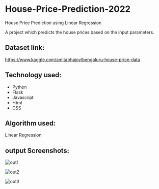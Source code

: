# House-Price-Prediction-2022
House Price Prediction using Linear Regression.

A project which predicts the house prices based on the input parameters.

## Dataset link:
https://www.kaggle.com/amitabhajoy/bengaluru-house-price-data

## Technology used:
  
  * Python
  * Flask
  * Javascript
  * Html
  * CSS
  
## Algorithm used:
  Linear Regression

## output Screenshots:

![out1](https://user-images.githubusercontent.com/75180496/160125668-8e9122eb-4b8d-4d3a-a4d5-851a0e9c2f7a.png)

![out2](https://user-images.githubusercontent.com/75180496/160125679-ba44be40-1757-408e-8d9a-e7f30fba635e.png)

![out3](https://user-images.githubusercontent.com/75180496/160125695-32927896-1650-4670-9a45-114f69a4a85b.png)
